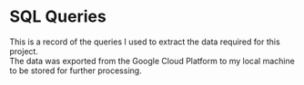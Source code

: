 # SQL Queries
This is a record of the queries I used to extract the data required for this project.  
The data was exported from the Google Cloud Platform to my local machine to be stored for further processing.